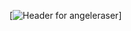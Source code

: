 <!-- [![Header](https://raw.githubusercontent.com/angeleraser/<OWNER>/<OWNER>/readme_header.png "Header")] -->
[![Header for angeleraser](https://github.com/angeleraser/blob/main/assets/github-banner.png)]

<!--
**angeleraser/angeleraser** is a ✨ _special_ ✨ repository because its `README.md` (this file) appears on your GitHub profile.

Here are some ideas to get you started:

- 🔭 I’m currently working on ...
- 🌱 I’m currently learning ...
- 👯 I’m looking to collaborate on ...
- 🤔 I’m looking for help with ...
- 💬 Ask me about ...
- 📫 How to reach me: ...
- 😄 Pronouns: ...
- ⚡ Fun fact: ...
-->
